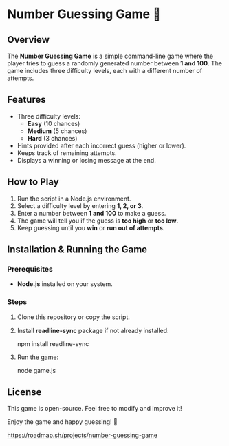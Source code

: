 # Number Guessing Game 🎯

## Overview
The **Number Guessing Game** is a simple command-line game where the player tries to guess a randomly generated number between **1 and 100**. The game includes three difficulty levels, each with a different number of attempts.

## Features
- Three difficulty levels:
  - **Easy** (10 chances)
  - **Medium** (5 chances)
  - **Hard** (3 chances)
- Hints provided after each incorrect guess (higher or lower).
- Keeps track of remaining attempts.
- Displays a winning or losing message at the end.

## How to Play
1. Run the script in a Node.js environment.
2. Select a difficulty level by entering **1, 2, or 3**.
3. Enter a number between **1 and 100** to make a guess.
4. The game will tell you if the guess is **too high** or **too low**.
5. Keep guessing until you **win** or **run out of attempts**.

## Installation & Running the Game
### Prerequisites
- **Node.js** installed on your system.

### Steps
1. Clone this repository or copy the script.
2. Install **readline-sync** package if not already installed:
   
   npm install readline-sync
   
3. Run the game:
   
   node game.js



## License
This game is open-source. Feel free to modify and improve it!


Enjoy the game and happy guessing! 🎉


https://roadmap.sh/projects/number-guessing-game

